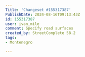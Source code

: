 ```yaml
---
Title: 'Changeset #155317387'
PublishDate: 2024-08-16T09:13:43Z
id: 155317387
user: ivan_mile
comment: Specify road surfaces
created_by: StreetComplete 58.2
tags:
- Montenegro

---
```

